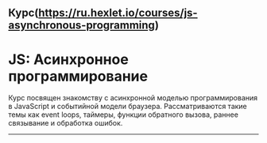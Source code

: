 Курс(https://ru.hexlet.io/courses/js-asynchronous-programming)
-----------------------------------

JS: Асинхронное программирование
=====================

Курс посвящен знакомству с асинхронной моделью программирования в JavaScript и событийной модели браузера. Рассматриваются такие темы как event loops, таймеры, функции обратного вызова, раннее связывание и обработка ошибок.
***********************
